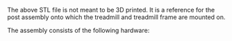 The above STL file is not meant to be 3D printed. It is a reference for the post assembly onto which the treadmill and treadmill frame are mounted on.

The assembly consists of the following hardware:
